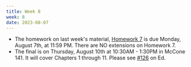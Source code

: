 ```yaml
---
title: Week 8
week: 8
date: 2023-08-07
---
```


- The homework on last week's material, [Homework 7](http://prob140.datahub.berkeley.edu/hub/user-redirect/git-pull?repo=https://github.com/stat88/content-su23&branch=main&subPath=hw/Homework_07.ipynb) is due Monday, August 7th, at 11:59 PM. There are NO extensions on Homework 7.
- The final is on Thursday, August 10th at 10:30AM - 1:30PM in McCone 141. It will cover Chapters 1 through 11. Please see [#126](https://edstem.org/us/courses/40833/discussion/3308279) on Ed.
